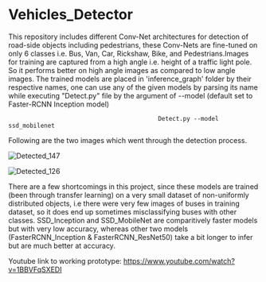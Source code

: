 # Vehicles_Detector 
This repository includes different Conv-Net architectures for detection of road-side objects including pedestrians, 
these Conv-Nets are fine-tuned on only 6 classes i.e. Bus, Van, Car, Rickshaw, Bike, and Pedestrians.Images for training are captured 
from a high angle i.e. height of a traffic light pole. So it performs better on high angle images as compared to low angle images.
The trained models are placed in 'inference_graph' folder by their respective names, one can use any of the given models by parsing 
its name while executing "Detect.py" file by the argument of --model (default set to Faster-RCNN Inception model)

                                              Detect.py --model ssd_mobilenet

Following are the two images which went through the detection process.

![Detected_147](https://user-images.githubusercontent.com/58001683/117958301-51fae300-b334-11eb-8487-b5fa7505b338.jpeg)

![Detected_126](https://user-images.githubusercontent.com/58001683/117958811-d3eb0c00-b334-11eb-895e-dc75c8260aaa.jpeg)

                                               
                                          

There are a few shortcomings in this project, since these models are trained (been through transfer learning) on a very small dataset of non-uniformly distributed objects, i.e there were very few images of buses in training dataset, so it does end up sometimes misclassifying buses with other classes.
SSD_Inception and SSD_MobileNet are comparitively faster models but with very low accuracy, whereas other two models (FasterRCNN_Inception & FasterRCNN_ResNet50) take a bit longer to infer but are much better at accuracy.

Youtube link to working prototype: https://www.youtube.com/watch?v=1BBVFqSXEDI
